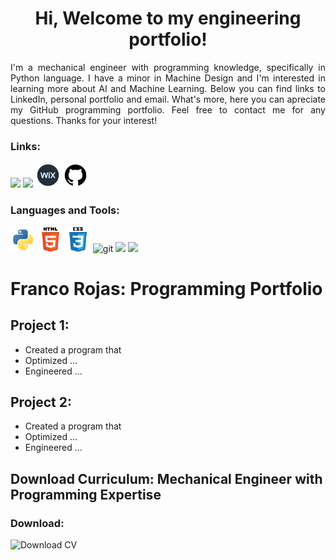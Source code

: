 <h1 align="center">Hi, Welcome to my engineering portfolio!</h1>
<p align="justify">I'm a mechanical engineer with programming knowledge, specifically in Python language. I have a minor in Machine Design and I'm interested in learning more about AI and Machine Learning. Below you can find links to LinkedIn, personal portfolio and email. What's more, here you can apreciate my GitHub programming portfolio. Feel free to contact me for any questions. Thanks for your interest! </p>

### Links:

<p align="left">  
<a href="https://linkedin.com/in/francorojasparodi" target="blank"><img src="https://img.icons8.com/color/35/000000/linkedin.png"/></a>
<a href="mailto:franco.rojas0697@gmail.com" target="blank"><img src="https://img.icons8.com/color/35/000000/gmail.png"/></a>
<a href="https://francorojas0697.wixsite.com/portafolio?lang=en" target="blank"><img src="https://github.com/FrancoRojas1/FrancoRojas1/blob/main/Wix%20logo%2035x35.png"/></a>
<a href="https://francorojas1.github.io/Python-Programming-Portfolio/" target="blank"><img src="https://github.com/FrancoRojas1/FrancoRojas1/blob/main/Logo%20GitHub%2035x35.png"/></a>
</p>

### Languages and Tools:

<p>
<img src="https://raw.githubusercontent.com/devicons/devicon/master/icons/python/python-original.svg" alt="python" width="40" height="40"/>
<img src="https://raw.githubusercontent.com/devicons/devicon/master/icons/html5/html5-original-wordmark.svg" alt="html5" width="40" height="40"/>
<img src="https://raw.githubusercontent.com/devicons/devicon/master/icons/css3/css3-original-wordmark.svg" alt="css3" width="40" height="40"/>
<img src="https://www.vectorlogo.zone/logos/git-scm/git-scm-icon.svg" alt="git" width="40" height="40"/>
<img src="https://img.icons8.com/color/35/000000/github.png"/> 
<img src="https://img.icons8.com/cute-clipart/35/000000/canva.png"/>
</p>

# Franco Rojas: Programming Portfolio

## Project 1: 

* Created a program that
* Optimized ...
* Engineered ...

## Project 2: 

* Created a program that
* Optimized ...
* Engineered ...

## Download Curriculum: Mechanical Engineer with Programming Expertise
<h3 align="left">Download:</h3>
<p><a href=""> <img align="left" src="" height="50" width="210" alt="Download CV" /></a>

